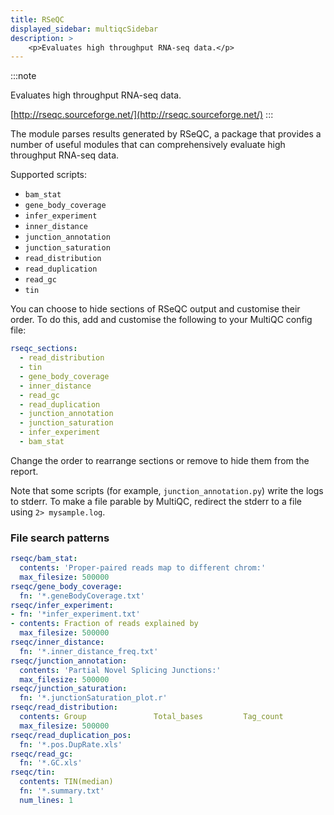 ```yaml
---
title: RSeQC
displayed_sidebar: multiqcSidebar
description: >
    <p>Evaluates high throughput RNA-seq data.</p>
---
```


<!--
~~~~~ DO NOT EDIT ~~~~~
This file is autogenerated from the MultiQC module python docstring.
Do not edit the markdown, it will be overwritten.

File path for the source of this content: multiqc/modules/rseqc/rseqc.py
~~~~~~~~~~~~~~~~~~~~~~~
-->

:::note
<p>Evaluates high throughput RNA-seq data.</p>

[http://rseqc.sourceforge.net/](http://rseqc.sourceforge.net/)
:::

The module parses results generated by RSeQC, a package that provides a number of useful modules that can
comprehensively evaluate high throughput RNA-seq data.

Supported scripts:

- `bam_stat`
- `gene_body_coverage`
- `infer_experiment`
- `inner_distance`
- `junction_annotation`
- `junction_saturation`
- `read_distribution`
- `read_duplication`
- `read_gc`
- `tin`

You can choose to hide sections of RSeQC output and customise their order. To do this, add and customise
the following to your MultiQC config file:

```yaml
rseqc_sections:
  - read_distribution
  - tin
  - gene_body_coverage
  - inner_distance
  - read_gc
  - read_duplication
  - junction_annotation
  - junction_saturation
  - infer_experiment
  - bam_stat
```

Change the order to rearrange sections or remove to hide them from the report.

Note that some scripts (for example, `junction_annotation.py`) write the logs to stderr. To make a file
parable by MultiQC, redirect the stderr to a file using `2> mysample.log`.

### File search patterns

```yaml
rseqc/bam_stat:
  contents: 'Proper-paired reads map to different chrom:'
  max_filesize: 500000
rseqc/gene_body_coverage:
  fn: '*.geneBodyCoverage.txt'
rseqc/infer_experiment:
- fn: '*infer_experiment.txt'
- contents: Fraction of reads explained by
  max_filesize: 500000
rseqc/inner_distance:
  fn: '*.inner_distance_freq.txt'
rseqc/junction_annotation:
  contents: 'Partial Novel Splicing Junctions:'
  max_filesize: 500000
rseqc/junction_saturation:
  fn: '*.junctionSaturation_plot.r'
rseqc/read_distribution:
  contents: Group               Total_bases         Tag_count           Tags/Kb
  max_filesize: 500000
rseqc/read_duplication_pos:
  fn: '*.pos.DupRate.xls'
rseqc/read_gc:
  fn: '*.GC.xls'
rseqc/tin:
  contents: TIN(median)
  fn: '*.summary.txt'
  num_lines: 1
```
    